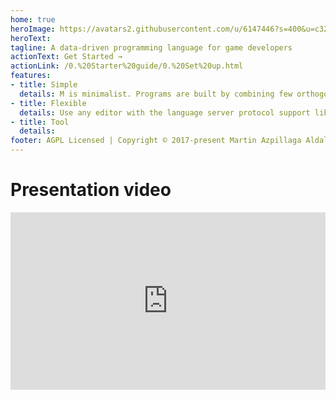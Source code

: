 ```yaml
---
home: true
heroImage: https://avatars2.githubusercontent.com/u/6147446?s=400&u=c325f5bfc187e889f05cc872681ad1cb1ba6b3b5&v=4
heroText: 
tagline: A data-driven programming language for game developers
actionText: Get Started →
actionLink: /0.%20Starter%20guide/0.%20Set%20up.html
features:
- title: Simple
  details: M is minimalist. Programs are built by combining few orthogonal building blocks. Its powerful type system frees programmers from declaring types, resulting in clear and readable code.
- title: Flexible
  details: Use any editor with the language server protocol support like VS Code, and see the results in different engines. Unreal, Unity or Godot.
- title: Tool
  details: 
footer: AGPL Licensed | Copyright © 2017-present Martin Azpillaga Aldalur
---
```


# Presentation video
<div style="width:100%;height:0;padding-bottom:56.25%;position:relative">
<iframe width="1920" height="1080" src="https://www.youtube.com/embed/_EBhQk6f7Ow?vq=hd1080" frameborder="0" allowfullscreen modestbranding="1" style="position: absolute;width:100%; height:100%"></iframe>
</div>
